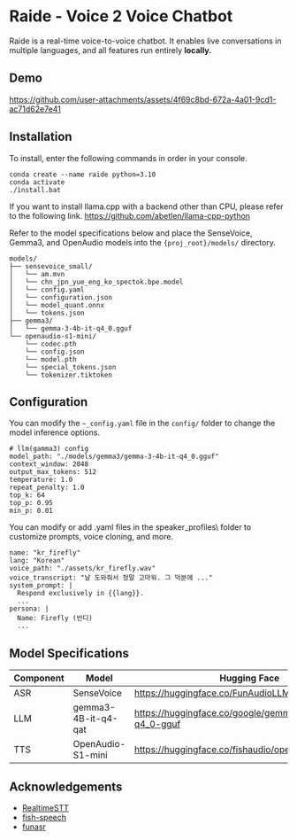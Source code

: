 # Raide - Voice 2 Voice Chatbot
Raide is a real-time voice-to-voice chatbot. It enables live conversations in multiple languages, and all features run entirely **locally.**

## Demo
https://github.com/user-attachments/assets/4f69c8bd-672a-4a01-9cd1-ac71d62e7e41

## Installation
To install, enter the following commands in order in your console.
```
conda create --name raide python=3.10
conda activate
./install.bat
```

If you want to install llama.cpp with a backend other than CPU, please refer to the following link.
https://github.com/abetlen/llama-cpp-python

Refer to the model specifications below and place the SenseVoice, Gemma3, and OpenAudio models into the `{proj_root}/models/` directory.
```
models/
├── sensevoice_small/
│   └── am.mvn
│   └── chn_jpn_yue_eng_ko_spectok.bpe.model
│   └── config.yaml
│   └── configuration.json
│   └── model_quant.onnx
│   └── tokens.json
├── gemma3/
│   └── gemma-3-4b-it-q4_0.gguf
└── openaudio-s1-mini/
    └── codec.pth
    └── config.json
    └── model.pth
    └── special_tokens.json
    └── tokenizer.tiktoken
```

## Configuration
You can modify the `~_config.yaml` file in the `config/` folder to change the model inference options.
```
# llm(gamma3) config
model_path: "./models/gemma3/gemma-3-4b-it-q4_0.gguf"
context_window: 2048
output_max_tokens: 512
temperature: 1.0
repeat_penalty: 1.0
top_k: 64
top_p: 0.95
min_p: 0.01
```

You can modify or add .yaml files in the speaker_profiles\ folder to customize prompts, voice cloning, and more.
```
name: "kr_firefly"
lang: "Korean"
voice_path: "./assets/kr_firefly.wav"
voice_transcript: "날 도와줘서 정말 고마워. 그 덕분에 ..."
system_prompt: |
  Respond exclusively in {{lang}}.
  ...
persona: |
  Name: Firefly (반디)
  ...
```


## Model Specifications
| Component | Model                 | Hugging Face                                              |
|-----------|-----------------------|-----------------------------------------------------------|
| ASR       | SenseVoice            | https://huggingface.co/FunAudioLLM/SenseVoiceSmall        |
| LLM       | gemma3-4B-it-q4-qat   | https://huggingface.co/google/gemma-3-4b-it-qat-q4_0-gguf |
| TTS       | OpenAudio-S1-mini     | https://huggingface.co/fishaudio/openaudio-s1-mini        |

## Acknowledgements
- [RealtimeSTT](https://github.com/KoljaB/RealtimeSTT)
- [fish-speech](https://github.com/fishaudio/fish-speech)
- [funasr](https://github.com/modelscope/FunASR)
